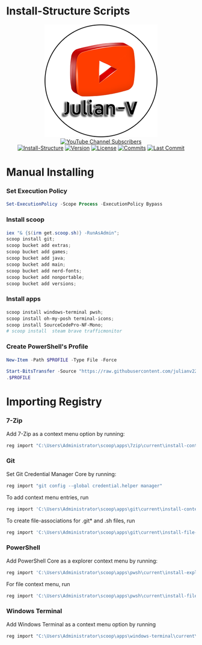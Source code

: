 # Install-Structure Scripts

<p align="center">
 <a href="https://youtube.com/julianv"><img title="Julian-V" src="docs/Julian-V.png"></a><br>
 <a href="https://www.youtube.com/julianv?sub_confirmation=1"><img title="YouTube Channel Subscribers" src="https://img.shields.io/youtube/channel/subscribers/UC8QPaA8hLDhroGdBtAImmbQ"></a><br> 
  <a href=""><img title="Install-Structure" src="https://img.shields.io/badge/Scripts-%20?logo=powershell&logoColor=00BFFF&label=Install Structure&color=A52A2A"></a>
 <a href="#install-structure"><img title="Version" src="https://img.shields.io/badge/1.0-%20?logo=hackthebox&label=Version&color=BA55D3"></a>
 <a href="LICENSE"><img title="License" src="https://img.shields.io/github/license/julianv22/install-structure?logo=atom&label=License&labelColor=teal"></a>
 <!-- <a href="https://github.com/julianv22/install-structure/actions/workflows/main.yml"><img title="Actions" src="https://github.com/julianv22/install-structure/actions/workflows/main.yml/badge.svg"></a> -->
 <a href="#"><img title="Commits" src="https://img.shields.io/github/commit-activity/t/julianv22/install-structure?logo=git&label=Commits"></a>
 <a href="https://github.com/julianv22/install-structure/commits/main"><img title="Last Commit" src="https://img.shields.io/github/last-commit/julianv22/install-structure?logo=codacy&label=Last%20Commit&labelColor=2F4F4F"></a>
</p>

# Manual Installing

### Set Execution Policy

```PowerShell
Set-ExecutionPolicy -Scope Process -ExecutionPolicy Bypass
```

### Install scoop

```PowerShell
iex "& {$(irm get.scoop.sh)} -RunAsAdmin";
scoop install git;
scoop bucket add extras;
scoop bucket add games;
scoop bucket add java;
scoop bucket add main;
scoop bucket add nerd-fonts;
scoop bucket add nonportable;
scoop bucket add versions;
```

### Install apps

```PowerShell
scoop install windows-terminal pwsh;
scoop install oh-my-posh terminal-icons;
scoop install SourceCodePro-NF-Mono;
# scoop install  steam brave trafficmonitor
```

### Create PowerShell's Profile

```PowerShell
New-Item -Path $PROFILE -Type File -Force
```

```PowerShell
Start-BitsTransfer -Source "https://raw.githubusercontent.com/julianv22/install-structure/main/PowerShell/Microsoft.PowerShell_profile.ps1" -Destination $PROFILE;
.$PROFILE
```

# Importing Registry

### 7-Zip
Add 7-Zip as a context menu option by running: 
```PowerShell
reg import "C:\Users\Administrator\scoop\apps\7zip\current\install-context.reg"
```

### Git

Set Git Credential Manager Core by running: 
```PowerShell
reg import "git config --global credential.helper manager"
```

To add context menu entries, run
```PowerShell
reg import 'C:\Users\Administrator\scoop\apps\git\current\install-context.reg'
```

To create file-associations for .git* and .sh files, run 
```PowerShell
reg import 'C:\Users\Administrator\scoop\apps\git\current\install-file-associations.reg'
```

### PowerShell

Add PowerShell Core as a explorer context menu by running:
```PowerShell
reg import 'C:\Users\Administrator\scoop\apps\pwsh\current\install-explorer-context.reg'
```
For file context menu, run 
```PowerShell
reg import 'C:\Users\Administrator\scoop\apps\pwsh\current\install-file-context.reg'
```

### Windows Terminal

Add Windows Terminal as a context menu option by running 
```PowerShell
reg import "C:\Users\Administrator\scoop\apps\windows-terminal\current\install-context.reg"
```   
